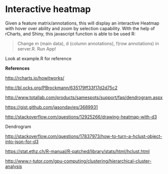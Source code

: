 # Interactive heatmap
Given a feature matrix/annotations, this will display an interactive Heatmap with hover over ability and zoom by selection capability.  With the help of rCharts, and Shiny, this javascript function is able to be used R:  

> Change m (main data), d (column annotations), f(row annotations) in server.R. Run App!

Look at example.R for reference

**References**

http://rcharts.io/howitworks/

http://bl.ocks.org/PBrockmann/635179ff33f17d2d75c2

http://www.totallab.com/products/samespots/support/faq/dendrogram.aspx

https://gist.github.com/jasondavies/3689931

http://stackoverflow.com/questions/12925266/drawing-heatmap-with-d3

Dendrogram

http://stackoverflow.com/questions/17837973/how-to-turn-a-hclust-object-into-json-for-d3

https://stat.ethz.ch/R-manual/R-patched/library/stats/html/hclust.html

http://www.r-tutor.com/gpu-computing/clustering/hierarchical-cluster-analysis

